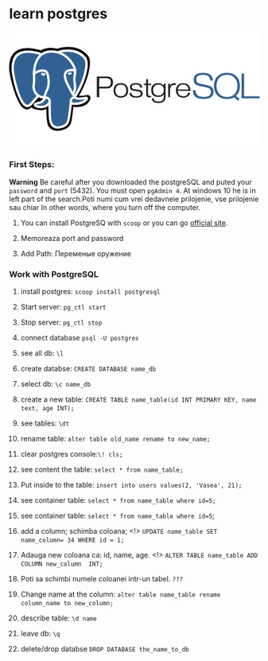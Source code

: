 # learn postgres
![JavaScript](img/postgres.png)

### First Steps:

**Warning** Be careful after you downloaded the postgreSQL and puted your `password` and `port` (5432). You must open `pgAdmin 4`. At windows 10 he is in left part of the search.Poti numi cum vrei dedavneie prilojenie, vse prilojenie sau chiar In other words, where you turn off the computer.

1. You can install PostgreSQ with `scoop` or you can go [official site](https://www.postgresql.org/download/). 

2. Memoreaza port and password

3. Add Path: Переменые оружение

### Work with PostgreSQL

1. install postgres: `scoop install postgresql`

2. Start server: `pg_ctl start`

3. Stop server: `pg_ctl stop`

3. connect database `psql -U postgres`

4. see all db: `\l`

5. create databse: `CREATE DATABASE name_db`

6. select db: `\c name_db`

7. create a new table:
`CREATE TABLE name_table(id INT PRIMARY KEY, name text, age INT);`

8. see tables: `\dt`

9. rename table: `alter table old_name rename to new_name;`

10. clear postgres console:`\! cls;`

11. see content the table: `select * from name_table;`

12. Put inside to the table: 
`insert into users values(2, 'Vasea', 21);`

13. see container table:
`select * from name_table where id=5;`

14. see container table: `select * from name_table where id=5`;

15. add a column; schimba coloana; <!>
`UPDATE name_table SET name_column= 34 WHERE id = 1;`

16. Adauga new coloana ca: id, name, age. <!>
`ALTER TABLE name_table ADD COLUMN new_column  INT; `

17. Poti sa schimbi numele coloanei intr-un tabel.
`???`

18. Change name at the column:
`alter table name_table rename column_name to new_column;`
19. describe table: `\d name`

20. leave db: `\q`

21. delete/drop databse `DROP DATABASE the_name_to_db`